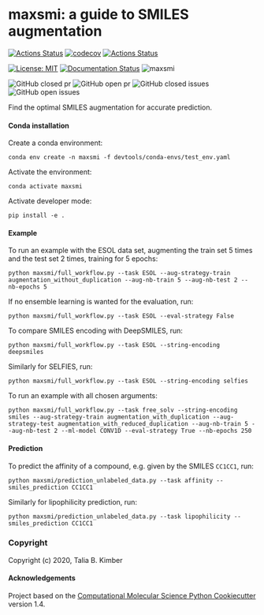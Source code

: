 maxsmi: a guide to SMILES augmentation
==============================
[//]: # (Badges)

[![Actions Status](https://github.com/volkamerlab/maxsmi/workflows/CI/badge.svg)](https://github.com/volkamerlab/maxsmi/actions) [![codecov](https://codecov.io/gh/volkamerlab/maxsmi/branch/main/graph/badge.svg)](https://codecov.io/gh/volkamerlab/maxsmi/branch/main) [![Actions Status](https://github.com/volkamerlab/maxsmi/workflows/flake8/badge.svg)](https://github.com/volkamerlab/maxsmi/actions)

[![License: MIT](https://img.shields.io/badge/License-MIT-blue.svg)](https://opensource.org/licenses/MIT)
[![Documentation Status](https://readthedocs.org/projects/maxsmi/badge/?version=latest)](https://maxsmi.readthedocs.io/en/latest/?badge=latest)
![maxsmi](https://img.shields.io/badge/..-maxsmi-pink)

![GitHub closed pr](https://img.shields.io/github/issues-pr-closed-raw/volkamerlab/maxsmi) ![GitHub open pr](https://img.shields.io/github/issues-pr-raw/volkamerlab/maxsmi) ![GitHub closed issues](https://img.shields.io/github/issues-closed-raw/volkamerlab/maxsmi) ![GitHub open issues](https://img.shields.io/github/issues/volkamerlab/maxsmi)


Find the optimal SMILES augmentation for accurate prediction.

#### Conda installation
Create a conda environment:

```console
conda env create -n maxsmi -f devtools/conda-envs/test_env.yaml
```

Activate the environment:

```console
conda activate maxsmi
```

Activate developer mode:
```console
pip install -e .
```

#### Example

To run an example with the ESOL data set, augmenting the train set 5 times and the test set 2 times, training for 5 epochs:

```console
python maxsmi/full_workflow.py --task ESOL --aug-strategy-train augmentation_without_duplication --aug-nb-train 5 --aug-nb-test 2 --nb-epochs 5
```

If no ensemble learning is wanted for the evaluation, run:
```console
python maxsmi/full_workflow.py --task ESOL --eval-strategy False
```

To compare SMILES encoding with DeepSMILES, run:
```console
python maxsmi/full_workflow.py --task ESOL --string-encoding deepsmiles
```

Similarly for SELFIES, run:
```console
python maxsmi/full_workflow.py --task ESOL --string-encoding selfies
```

To run an example with all chosen arguments:
```console
python maxsmi/full_workflow.py --task free_solv --string-encoding smiles --aug-strategy-train augmentation_with_duplication --aug-strategy-test augmentation_with_reduced_duplication --aug-nb-train 5 --aug-nb-test 2 --ml-model CONV1D --eval-strategy True --nb-epochs 250
```

#### Prediction
To predict the affinity of a compound, e.g. given by the SMILES `CC1CC1`, run:
```console
python maxsmi/prediction_unlabeled_data.py --task affinity --smiles_prediction CC1CC1
```

Similarly for lipophilicity prediction, run:
```console
python maxsmi/prediction_unlabeled_data.py --task lipophilicity --smiles_prediction CC1CC1
```

### Copyright

Copyright (c) 2020, Talia B. Kimber


#### Acknowledgements

Project based on the
[Computational Molecular Science Python Cookiecutter](https://github.com/molssi/cookiecutter-cms) version 1.4.

